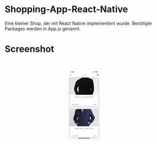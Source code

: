 # Shopping-App-React-Native

Eine kleiner Shop, der mit React Native implementiert wurde. Benötigte Packages werden in App.js genannt.

# Screenshot

<br>
<p align="center">
  <img src="preview.png" width="20%">
</p>
<br>
